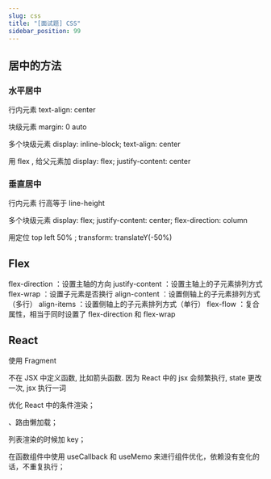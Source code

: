```yaml
---
slug: css
title: "[面试题] CSS"
sidebar_position: 99
---
```


## 居中的方法

### 水平居中

行内元素 text-align: center

块级元素 margin: 0 auto

多个块级元素 display: inline-block; text-align: center

用 flex , 给父元素加 display: flex; justify-content: center

### 垂直居中

行内元素 行高等于 line-height

多个块级元素 display: flex; justify-content: center; flex-direction: column

用定位 top left 50% ; transform: translateY(-50%)

## Flex

flex-direction ：设置主轴的方向
justify-content ：设置主轴上的子元素排列方式
flex-wrap ：设置子元素是否换行
align-content ：设置侧轴上的子元素排列方式（多行）
align-items ：设置侧轴上的子元素排列方式（单行）
flex-flow ：复合属性，相当于同时设置了 flex-direction 和 flex-wrap

## React

使用 Fragment

不在 JSX 中定义函数, 比如箭头函数. 因为 React 中的 jsx 会频繁执行, state 更改一次, jsx 执行一词

优化 React 中的条件渲染；

、路由懒加载；

列表渲染的时候加 key；

在函数组件中使用 useCallback 和 useMemo 来进行组件优化，依赖没有变化的话，不重复执行；

